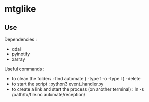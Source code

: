 # mtglike


## Use

Dependencies :
- gdal
- pyinotify
- xarray

Useful commands :
- to clean the folders : find automate \( -type f -o -type l \) -delete
- to start the script : python3 event_handler.py
- to create a link and start the process (on another terminal) : ln -s /path/to/file.nc automate/reception/
